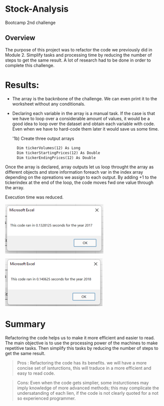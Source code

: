 # Stock-Analysis
Bootcamp 2nd challenge

 ## Overview 

The purpose of this project was to refactor the code we previously did in Module 2. 
Simplify tasks and processing time by reducing the number of steps to get the same result.
A lot of research had to be done in order to complete this challenge. 

 # Results: 

- The array is the backnbone of the challenge. We can even print it to the worksheet without any conditionals. 
- Declaring each variable in the array is a manual task. If the case is that we have to loop over a considerable amount of values, it would be a good idea to loop over the dataset and obtain each variable with code. Even when we have to hard-code them later it would save us some time. 

    '1b) Create three output arrays
    
        Dim tickerVolumes(12) As Long
        Dim tickerStartingPrices(12) As Double
        Dim tickerEndingPrices(12) As Double
    
Once the array is declared, array outputs let us loop throught the array as different objects and store information foreach var in the index array depending on the opreations we assign to each output. 
By adding +1 to the tickerindex at the end of the loop, the code moves fwd one value through the array. 

Execution time was reduced.

![2017](https://github.com/dpiedra86/Stock-Analysis/blob/main/Resources/VBA_Challenge_2017.png)

![2018](https://github.com/dpiedra86/Stock-Analysis/blob/main/Resources/VBA_Challenge_2018.png)


# Summary

Refactoring the code helps us to make it more efficient and easier to read. The main objective is to use the processing power of the machines
to make repetitive tasks. Then simplify this tasks by reducing the number of steps to get the same result. 

 > Pros : Refactoring the code has its benefits. we will have a more concise set of isnturctions, this will traduce in a more efficient and easy to read code. 

 > Cons: Even when the code gets simplier, some insturctiones may imply knowledge of more advanced methods; this may complicate the undersatanding of each lien,  if the code is not clearly quoted for a not so experienced programmer. 







